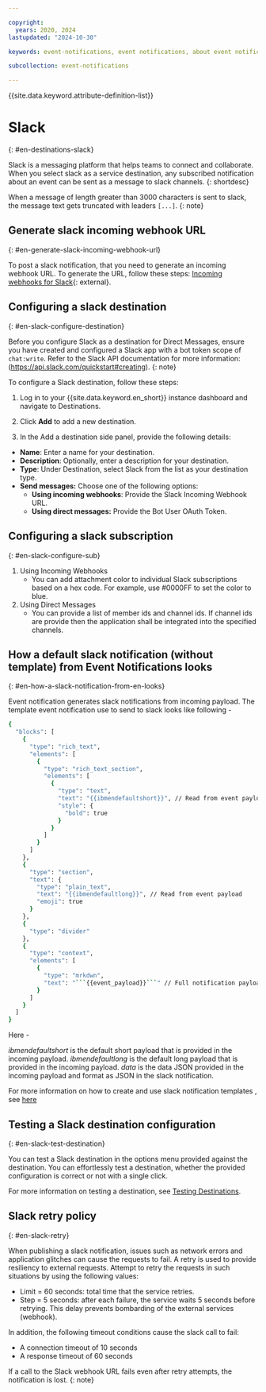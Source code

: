 ```yaml
---

copyright:
  years: 2020, 2024
lastupdated: "2024-10-30"

keywords: event-notifications, event notifications, about event notifications, destinations, slack

subcollection: event-notifications

---
```


{{site.data.keyword.attribute-definition-list}}

# Slack
{: #en-destinations-slack}

Slack is a messaging platform that helps teams to connect and collaborate. When you select slack as a service destination, any subscribed notification about an event can be sent as a message to slack channels.
{: shortdesc}

When a message of length greater than 3000 characters is sent to slack, the message text gets truncated with leaders `[...]`.
{: note}

## Generate slack incoming webhook URL
{: #en-generate-slack-incoming-webhook-url}

To post a slack notification, that you need to generate an incoming webhook URL. To generate the URL, follow these steps: [Incoming webhooks for Slack](https://api.slack.com/messaging/webhooks){: external}.

## Configuring a slack destination
{: #en-slack-configure-destination}

Before you configure Slack as a destination for Direct Messages, ensure you have created and configured a Slack app with a bot token scope of `chat:write`. Refer to the Slack API documentation for more information: (https://api.slack.com/quickstart#creating).
{: note}


To configure a Slack destination, follow these steps:

1. Log in to your {{site.data.keyword.en_short}} instance dashboard and navigate to Destinations.

1. Click **Add** to add a new destination.

1. In the Add a destination side panel, provide the following details:

  - **Name**: Enter a name for your destination.
  - **Description**: Optionally, enter a description for your destination.
  - **Type**: Under Destination, select Slack from the list as your destination type.
  - **Send messages:** Choose one of the following options:
      - **Using incoming webhooks**: Provide the Slack Incoming Webhook URL.
      - **Using direct messages:** Provide the Bot User OAuth Token.


## Configuring a slack subscription
{: #en-slack-configure-sub}

1. Using Incoming Webhooks
   - You can add attachment color to individual Slack subscriptions based on a hex code. For example, use #0000FF to set the color to blue.
1. Using Direct Messages
   - You can provide a list of member ids and channel ids. If channel ids are provide then the application shall be integrated into the specified channels.

## How a default slack notification (without template) from Event Notifications looks
{: #en-how-a-slack-notification-from-en-looks}

Event notification generates slack notifications from incoming payload. The template event notification use to send to slack looks like following -

```sh
{
  "blocks": [
    {
      "type": "rich_text",
      "elements": [
        {
          "type": "rich_text_section",
          "elements": [
            {
              "type": "text",
              "text": "{{ibmendefaultshort}}", // Read from event payload
              "style": {
                "bold": true
              }
            }
          ]
        }
      ]
    },
    {
      "type": "section",
      "text": {
        "type": "plain_text",
        "text": "{{ibmendefaultlong}}", // Read from event payload
        "emoji": true
      }
    },
    {
      "type": "divider"
    },
    {
      "type": "context",
      "elements": [
        {
          "type": "mrkdwn",
          "text": "```{{event_payload}}```" // Full notification payload sent to /notifications endpoint
        }
      ]
    }
  ]
}
```

Here -

*ibmendefaultshort* is the default short payload that is provided in the incoming payload.
*ibmendefaultlong* is the default long payload that is provided in the incoming payload.
*data* is the data JSON provided in the incoming payload and format as JSON in the slack notification.

For more information on how to create and use slack notification templates , see [here](/docs/event-notifications?topic=event-notifications-en-slack-notification-template)

## Testing a Slack destination configuration
{: #en-slack-test-destination}

You can test a Slack destination in the options menu provided against the destination. You can effortlessly test a destination, whether the provided configuration is correct or not with a single click.

For more information on testing a destination, see [Testing Destinations](/docs/event-notifications?topic=event-notifications-en-test-destination).




## Slack retry policy
{: #en-slack-retry}

When publishing a slack notification, issues such as network errors and application glitches can cause the requests to fail. A retry is used to provide resiliency to external requests. Attempt to retry the requests in such situations by using the following values:

- Limit = 60 seconds: total time that the service retries.
- Step = 5 seconds: after each failure, the service waits 5 seconds before retrying. This delay prevents bombarding of the external services (webhook).

In addition, the following timeout conditions cause the slack call to fail:

- A connection timeout of 10 seconds
- A response timeout of 60 seconds

If a call to the Slack webhook URL fails even after retry attempts, the notification is lost.
{: note}
